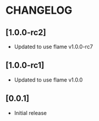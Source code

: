 # CHANGELOG

## [1.0.0-rc2]
 - Updated to use flame v1.0.0-rc7
 
## [1.0.0-rc1]
 - Updated to use flame v1.0.0

## [0.0.1]
 - Initial release
